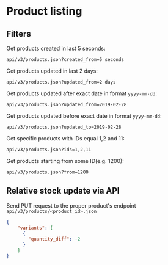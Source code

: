 # Product listing

## Filters

Get products created in last 5 seconds:

`api/v3/products.json?created_from=5 seconds`


Get products updated in last 2 days:

`api/v3/products.json?updated_from=2 days`


Get products updated after exact date in format `yyyy-mm-dd`:

`api/v3/products.json?updated_from=2019-02-28`


Get products updated before exact date in format `yyyy-mm-dd`:

`api/v3/products.json?updated_to=2019-02-28`


Get specific products with IDs equal 1,2 and 11:

`api/v3/products.json?ids=1,2,11`


Get products starting from some ID(e.g. 1200):

`api/v3/products.json?from=1200`


## Relative stock update via API

Send PUT request to the proper product's endpoint `api/v3/products/<product_id>.json`

```json
{
    "variants": [
      {
        "quantity_diff": -2
      }
    ]
}
```

